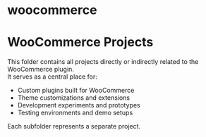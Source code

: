 # woocommerce
# WooCommerce Projects

This folder contains all projects directly or indirectly related to the WooCommerce plugin.  
It serves as a central place for:

- Custom plugins built for WooCommerce  
- Theme customizations and extensions  
- Development experiments and prototypes  
- Testing environments and demo setups  

Each subfolder represents a separate project.  
